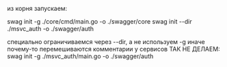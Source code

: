 из корня запускаем:

swag init -g ./core/cmd/main.go -o ./swagger/core
swag init --dir ./msvc_auth -o ./swagger/auth

специально ограничиваемся через --dir, а не используем -g иначе почему-то перемешиваются комментарии у сервисов
ТАК НЕ ДЕЛАЕМ: swag init -g ./msvc_auth/main.go -o ./swagger/auth
